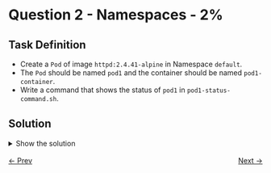 # Question 2 - Namespaces - 2%

## Task Definition

- Create a `Pod` of image `httpd:2.4.41-alpine` in Namespace `default`.
- The `Pod` should be named `pod1` and the container should be named `pod1-container`.
- Write a command that shows the status of `pod1` in `pod1-status-command.sh`.

## Solution

<details>
  <summary>Show the solution</summary>

### Create a Pod definition

```shell
k run pod1 --image=httpd:2.4.41-alpine --dry-run=client -o yaml > 2.yaml
```

### Add container name to YAML definition

```yaml
apiVersion: v1
kind: Pod
metadata:
  labels:
    run: pod1
  name: pod1
spec:
  containers:
    - image: httpd:2.4.41-alpine
      name: pod1-container <-- add this
      resources: {}
  dnsPolicy: ClusterFirst
  restartPolicy: Always
```

### Apply the YAML definition

```shell
k apply -f 2.yaml
pod/pod1 created
```

### Validate the Pod

```shell
k get pod pod1
NAME   READY   STATUS    RESTARTS   AGE
pod1   1/1     Running   0          40s
```

### Get the Pod container name

```shell
kubectl get pod pod1 -o jsonpath='{.spec.containers[0].name}'
```

## Write the command to show the pod1-container status

### Option 1

```shell
echo "kubectl get pod pod1 -o jsonpath='{.status.phase}'" > pod1-status-command.sh
```

```shell
sh pod1-status-command.sh
Running
```

### Option 2

```shell
echo "kubectl describe pod pod1 | grep -i Status:" > pod1-status-command.sh
```

```shell
sh pod1-status-command.sh
Status:           Running
```

## Resources

- [Pods](https://kubernetes.io/docs/concepts/workloads/pods/)
- [View and finding resources](https://kubernetes.io/docs/reference/kubectl/quick-reference/#viewing-and-finding-resources)

</details>

<br>
<div style="display: flex; justify-content: space-between;">
  <a href="01-namespaces.md" style="text-align: left;">&larr; Prev</a>
  <a href="03-jobs.md" style="text-align: right;">Next &rarr;</a>
</div>